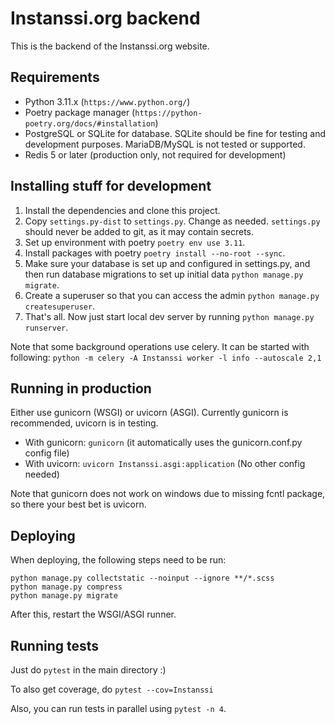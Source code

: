 Instanssi.org backend
=====================

This is the backend of the Instanssi.org website.

Requirements
------------

* Python 3.11.x (`https://www.python.org/`)
* Poetry package manager (`https://python-poetry.org/docs/#installation`)
* PostgreSQL or SQLite for database. SQLite should be fine for testing
  and development purposes. MariaDB/MySQL is not tested or supported.
* Redis 5 or later (production only, not required for development)

Installing stuff for development
--------------------------------

1. Install the dependencies and clone this project.
2. Copy `settings.py-dist` to `settings.py`. Change as needed. `settings.py` should never be added to
   git, as it may contain secrets.
3. Set up environment with poetry `poetry env use 3.11`.
4. Install packages with poetry `poetry install --no-root --sync`.
5. Make sure your database is set up and configured in settings.py, and then run database
   migrations to set up initial data `python manage.py migrate`.
6. Create a superuser so that you can access the admin `python manage.py createsuperuser`.
7. That's all. Now just start local dev server by running `python manage.py runserver`.

Note that some background operations use celery. It can be started with following:
`python -m celery -A Instanssi worker -l info --autoscale 2,1`

Running in production
---------------------

Either use gunicorn (WSGI) or uvicorn (ASGI). Currently gunicorn is recommended, uvicorn is in testing.

* With gunicorn: `gunicorn` (it automatically uses the gunicorn.conf.py config file)
* With uvicorn: `uvicorn Instanssi.asgi:application` (No other config needed)

Note that gunicorn does not work on windows due to missing fcntl package, so there your
best bet is uvicorn.

Deploying
---------

When deploying, the following steps need to be run:

```
python manage.py collectstatic --noinput --ignore **/*.scss
python manage.py compress
python manage.py migrate
```

After this, restart the WSGI/ASGI runner.

Running tests
-------------

Just do `pytest` in the main directory :)

To also get coverage, do `pytest --cov=Instanssi`

Also, you can run tests in parallel using `pytest -n 4`.
